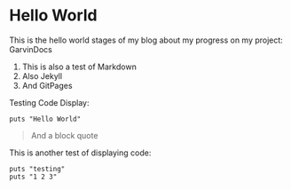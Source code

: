 # Hello World
This is the hello world stages of my blog about my progress on my project: GarvinDocs

1. This is also a test of Markdown
2. Also Jekyll
3. And GitPages

Testing Code Display:

`puts "Hello World"`

> And a block quote

This is another test of displaying code:

    puts "testing"
    puts "1 2 3"

